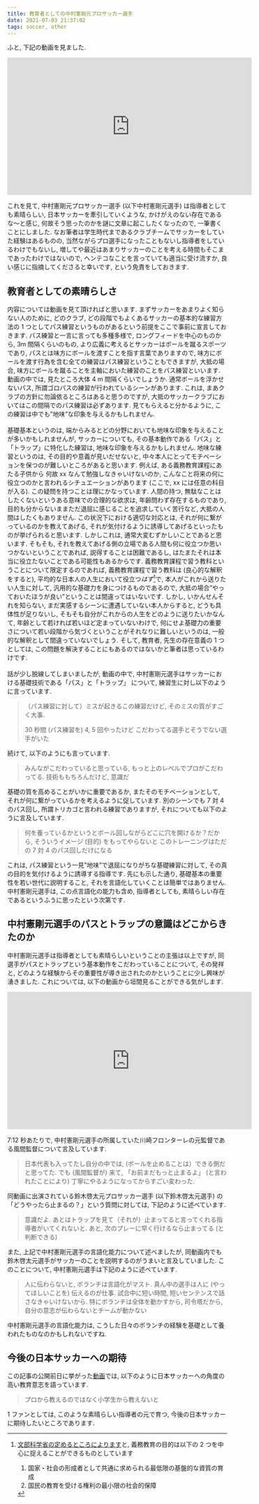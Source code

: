 ```yaml
---
title: 教育者としての中村憲剛元プロサッカー選手
date: 2021-07-03 21:37:02
tags: soccer, other
---
```


ふと, 下記の動画を見ました.

<div style="text-align: center;" class="mt-3 mb-3">
<iframe width="560" height="315" src="https://www.youtube.com/embed/6ncYhptKCHU" title="YouTube video player" frameborder="0" allow="accelerometer; autoplay; clipboard-write; encrypted-media; gyroscope; picture-in-picture" allowfullscreen></iframe>
</div>

これを見て,
中村憲剛元プロサッカー選手 (以下中村憲剛元選手) は指導者としても素晴らしい,
日本サッカーを牽引していくような, かけがえのない存在であるな〜と感じ,
何故そう思ったのかを謎に文章に起こしたくなったので,
一筆書くことにしました.
なお筆者は学生時代まであるクラブチームでサッカーをしていた経験はあるものの,
当然ながらプロ選手になったこともないし指導者をしているわけでもないし,
増してや最近はあまりサッカーのことを考える時間もそこまであったわけではないので,
ヘンテコなことを言っていても適当に受け流すか,
良い感じに指摘してくださると幸いです, という免責をしておきます.

## 教育者としての素晴らしさ

内容については動画を見て頂ければと思います.
まずサッカーをあまりよく知らない人のために, 
どのクラブ, どの段階でもよくあるサッカーの基本的な練習方法の 
1 つとしてパス練習というものがあるという前提をここで事前に宣言しておきます.
パス練習と一言に言っても多種多様で,
ロングフィードを中心のものから, 3m 間隔くらいのもの,
より広義に考えるとサッカーはボールを蹴るスポーツであり,
パスとは味方にボールを渡すことを指す言葉でありますので,
味方にボールを渡す行為を含む全ての練習はパス練習ということもできますが,
大抵の場合, 味方にボールを蹴ることを主軸においた練習のことをパス練習といいます.
動画の中では, 見たところ大体 4 m 間隔くらいでしょうか.
通常ボールを浮かせないパス, 所謂ゴロパスの練習が行われているシーンがあります.
これは, まあクラブの方針に勿論依るところはあると思うのですが,
大抵のサッカークラブにおいてはこの間隔でのパス練習は必ずあります.
見てもらえると分かるように,
この練習は中でも”地味”な印象を与えるかもしれません.
<br><br>
基礎基本というのは, 端からみるとどの分野においても地味な印象を与えることが多いかもしれませんが,
サッカーについても, その基本動作である「パス」と「トラップ」に特化した練習は,
地味な印象を与えるかもしれません.
地味な練習というのは, その目的や意義が見いだせないと,
中々本人にとってモチベーションを保つのが難しいところがあると思います.
例えば, ある義務教育課程にあたる子供から
何故 xx なんて勉強しなきゃいけないのか,
こんなこと将来の何に役立つのかと言われるシチュエーションがあります (ここで, xx には任意の科目が入る).
この疑問を持つことは理にかなっています.
人間の持つ, 無駄なことはしたくないというある意味での合理的な欲求は,
年齢問わず存在するものであり,
目的も分からないままただ退屈に感じることを追求していく苦行など,
大抵の人間はしたくもありません.
この状況下における適切な対応とは,
それが何に繋がっているのかを教えてあげる,
それが気付けるように誘導してあげるといったものが挙げられると思います.
しかしこれは, 通常大変むずかしいことであると思います.
そもそも, 
それを教えてあげる側の立場である人間も何に役立つか思いつかないということであれば,
説得することは困難であるし,
はたまたそれは本当に役立たないことである可能性もあるからです.
義務教育課程で習う教科ということについて限定するのであれば,
義務教育課程で習う教科は (良心的な解釈をすると),
平均的な日本人の人生において役立つ<i>はず</i>[^1]で,
本人がこれから送りたい人生に対して,
汎用的な基礎力を身につけるものであるので,
大抵の場合”やっておいたほうが良い”ということは間違ってはいないです.
しかし,
いかんせんそれを知らない, まだ実感するシーンに遭遇していない本人からすると,
どうも具体性が足りないし,
そもそも自分がこれからの人生をどのように送りたいかなんて,
年齢として若ければ若いほど定まっていないわけで,
何にせよ基礎力の重要さについて若い段階から気づくということがそれなりに難しいというのは,
一般的な解釈として間違っていないでしょう.
そして, 教育者, 先生の存在意義の 1 つとしては,
この問題を解決することにもあるのではないかと筆者は思っているわけです.
<br><br>
話が少し脱線してしまいましたが,
動画の中で, 中村憲剛元選手はサッカーにおける基礎技術である「パス」と「トラップ」
について, 練習生に対し以下のように言っています.

> （パス練習に対して）ミスが起きるこの練習だけど, そのミスの質がすごく大事.
>
> 30 秒間 (パス練習を) 4, 5 回やったけど
> こだわってる選手とそうでない選手がいた

続けて, 以下のようにも言っています.

> みんながこだわっていると思っている,
> もっと上のレベルでプロがこだわってる.
> 技術ももちろんだけど, 意識だ

基礎の質を高めることがいかに重要であるか,
またそのモチベーションとして, それが何に繋がっているかを考えるように促しています.
別のシーンでも 7 対 4 のパス回し, 所謂トリカゴと言われる練習でありますが, 
それについても以下のように言及しています.

> 何を養っているかというとボール回しながらどこに穴を開けるか？だから,
> そういうイメージ (目的) をもってやらないと
> このトレーニングはただの 7 対 4 のパス回しだけになる

これは, パス練習という一見”地味”で退屈になりがちな基礎練習に対して,
その真の目的を気付けるように誘導する指導です.
先にも示した通り, 基礎基本の重要性を若い世代に説明すること,
それを言語化していくことは簡単ではありません.
中村憲剛元選手は, この点言語化の能力も含め,
指導者としても,
素晴らしい存在であるというふうに思ったという次第です.

## 中村憲剛元選手のパスとトラップの意識はどこからきたのか

中村憲剛元選手は指導者としても素晴らしいということの主張は以上ですが,
同選手がパスとトラップという基本動作をこだわっていることについて,
その発祥と,
どのような経験からその重要性が導き出されたのかということに少し興味が湧きました.
これについては, 以下の動画から垣間見ることができる気がします.

<div style="text-align: center;" class="mt-3 mb-3">
<iframe width="560" height="315" src="https://www.youtube.com/embed/QYhH8jol5so" title="YouTube video player" frameborder="0" allow="accelerometer; autoplay; clipboard-write; encrypted-media; gyroscope; picture-in-picture" allowfullscreen></iframe>
</div>

7:12 秒あたりで, 中村憲剛元選手の所属していた川崎フロンターレの元監督である風間監督について言及しています.

> 日本代表も入ってたし自分の中では, (ボールを止めることは）できる側だと思ってた.
> でも (風間監督が) 来て, 「お前まだもっと止まるよ」
> (と言われたことにより) 丁寧にやるようになってからすごい変わった.

同動画に出演されている鈴木啓太元プロサッカー選手 (以下鈴木啓太元選手) 
の「どうやったら止まるの？」という質問に対しては,
下記のように述べています.

> 意識だよ.
> あとはトラップを見て（それが）止まってると言ってくれる指導者がいてくれないと.
> あと, 次のプレーに早く行けるなら止まってる (と判断できる)

また, 上記で中村憲剛元選手の言語化能力について述べましたが,
同動画内でも鈴木啓太元選手がサッカーのことを説明するのがうまいと言及していました.
このことについて, 中村憲剛元選手は下記のように述べています.

> 人に伝わらないと, ボランチは言語化がマスト.
> 真ん中の選手は人に (やってほしいことを) 伝えるのが仕事.
> 試合中に短い時間, 短いセンテンスで話さなきゃいけないから.
> 特にボランチは全体を動かすから, 司令塔だから, 自分の意志が伝わらないとチームが動かない

中村憲剛元選手の言語化能力は,
こうした日々のボランチの経験を基礎として養われたものなのかもしれないですね.

## 今後の日本サッカーへの期待

この記事の公開前日に挙がった[動画](https://youtu.be/eHg6Szz9R4o)では,
以下のように日本サッカーへの角度の高い教育意志を語っています.

> プロから教えるのではなく小学生から教えないと

1 ファンとしては, このような素晴らしい指導者の元で育つ,
今後の日本サッカーに期待したいところであります.

[^1]: [文部科学省の定めるところによります](https://www.mext.go.jp/b_menu/shingi/chukyo/chukyo0/toushin/attach/1419867.htm)と, 義務教育の目的は以下の 2 つを中心に捉えることができるものとしています<ol><li>国家・社会の形成者として共通に求められる最低限の基盤的な資質の育成</li><li>国民の教育を受ける権利の最小限の社会的保障</li></ol>

